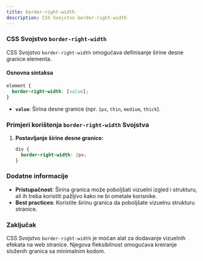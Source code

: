 ```yaml
---
title: border-right-width
description: CSS Svojstvo border-right-width
---
```


### CSS Svojstvo `border-right-width`

CSS Svojstvo `border-right-width` omogućava definisanje širine desne granice elementa.

#### Osnovna sintaksa

```css
element {
  border-right-width: [value];
}
```

- **`value`**: Širina desne granice (npr. `1px`, `thin`, `medium`, `thick`).

### Primjeri korištenja `border-right-width` Svojstva

1. **Postavljanje širine desne granice:**

   ```css
   div {
     border-right-width: 2px;
   }
   ```

### Dodatne informacije

- **Pristupačnost**: Širina granica može poboljšati vizuelni izgled i strukturu, ali ih treba koristiti pažljivo kako ne bi ometale korisnike.
- **Best practices**: Koristite širinu granica da poboljšate vizuelnu strukturu stranice.

### Zaključak

CSS Svojstvo `border-right-width` je moćan alat za dodavanje vizuelnih efekata na web stranice. Njegova fleksibilnost omogućava kreiranje složenih granica sa minimalnim kodom.
